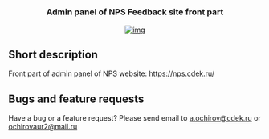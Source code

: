 # <h3 align="center">Admin panel of NPS Feedback site front part</h3>

<p align="center">
 <a href="#">
    <img src="./readme_imag/img.jpg" alt="img">
</a>
</p>

## Short description
Front part of admin panel of NPS website:
https://nps.cdek.ru/





## Bugs and feature requests

Have a bug or a feature request? Please send email to a.ochirov@cdek.ru or ochirovaur2@mail.ru

